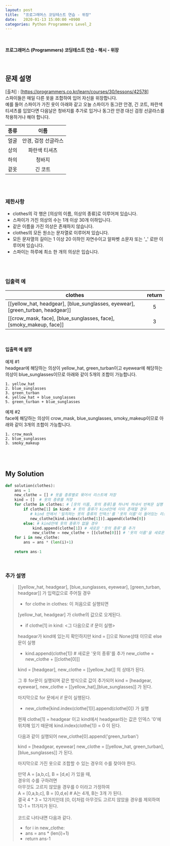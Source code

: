 ```yaml
---
layout: post
title:  "프로그래머스 코딩테스트 연습 - 위장"
date:   2020-01-13 15:00:00 +0900
categories: Python Programmers Level_2
---
```


<br /><br /> 
**프로그래머스 (Programmers) 코딩테스트 연습 - 해시 - 위장** 
<br /><br /><br />

## 문제 설명

[출처] : [https://programmers.co.kr/learn/courses/30/lessons/42578] <br />
스파이들은 매일 다른 옷을 조합하여 입어 자신을 위장합니다. <br />
예를 들어 스파이가 가진 옷이 아래와 같고 오늘 스파이가 동그란 안경, 긴 코트, 파란색 티셔츠를 입었다면 다음날은 청바지를 추가로 입거나 동그란 안경 대신 검정 선글라스를 착용하거나 해야 합니다.

| 종류 | 이름 |
|:--:|:--:|
| 얼굴 | 안경, 검정 선글라스 |
| 상의 | 파란색 티셔츠 |
| 하의 | 청바지 |
| 겉옷 | 긴 코트 |

<br /><br />

### 제한사항
-   clothes의 각 행은 [의상의 이름, 의상의 종류]로 이루어져 있습니다.
-   스파이가 가진 의상의 수는 1개 이상 30개 이하입니다.
-   같은 이름을 가진 의상은 존재하지 않습니다.
-   clothes의 모든 원소는 문자열로 이루어져 있습니다.
-   모든 문자열의 길이는 1 이상 20 이하인 자연수이고 알파벳 소문자 또는 '_' 로만 이루어져 있습니다.
-   스파이는 하루에 최소 한 개의 의상은 입습니다.

<br /><br />

### 입출력 예

|clothes|return|
|--|:--:|
|[[yellow_hat,  headgear], [blue_sunglasses,  eyewear], [green_turban,  headgear]]|5|
|[[crow_mask,  face], [blue_sunglasses,  face], [smoky_makeup,  face]]|3| 

<br />

#### 입출력 예 설명

예제 #1  
headgear에 해당하는 의상이 yellow_hat, green_turban이고 eyewear에 해당하는 의상이 blue_sunglasses이므로 아래와 같이 5개의 조합이 가능합니다.

```
1. yellow_hat
2. blue_sunglasses
3. green_turban
4. yellow_hat + blue_sunglasses
5. green_turban + blue_sunglasses
```

예제 #2  
face에 해당하는 의상이 crow_mask, blue_sunglasses, smoky_makeup이므로 아래와 같이 3개의 조합이 가능합니다.

```
1. crow_mask
2. blue_sunglasses
3. smoky_makeup
```

<br /><br />

##  My Solution
```Python
def solution(clothes):
    ans = 1 
    new_clothe = [] # 옷을 종류별로 묶어서 리스트에 저장
    kind = []  # 옷의 종류를 저장 
    for clothe in clothes: # [옷의 이름, 옷의 종류]를 하나씩 꺼내서 반복문 실행 
        if clothe[1] in kind: # 옷의 종류가 kind안에 이미 존재할 경우 
           # kind 안에서 '일치하는 옷의 종류의 인덱스'를 '옷의 이름'이 들어있는 리스트의 인덱스에 대입. 그 위치에 새로운 '옷의 이름'을 추가한다. 
           new_clothe[kind.index(clothe[1])].append(clothe[0]) 
        else: # kind안에 옷의 종류가 없을 경우 
            kind.append(clothe[1]) # 새로운 '옷의 종류'를 추가
            new_clothe = new_clothe + [[clothe[0]]] # '옷의 이름'을 새로운 이중 리스트에 추가
    for i in new_clothe:
        ans = ans * (len(i)+1)
        
    return ans-1
```
<br />

### 추가 설명 
> [[yellow_hat, headgear], [blue_sunglasses, eyewear], [green_turban, headgear]] 가 입력값으로 주어질 경우 
> - for clothe in clothes: 이 처음으로 실행되면
>
> [yellow_hat, headgear] 가 clothe의 값으로 오게된다. 
> - if clothe[1] in kind:  <그 다음으로 if 문이 실행> 
>
> headgear가 kind에 있는지 확인하지만 kind = []으로 None상태 이므로 
> else 문이 실행 
> - kind.append(clothe[1]) # 새로운 '옷의 종류'를 추가
       new_clothe = new_clothe + [[clothe[0]]]
> 
> kind = [headgear], new_clothe = [[yellow_hat]] 의 상태가 된다.
>
> 그 후 for문이 실행되며 같은 방식으로 값이 추가되어
> kind = [headgear, eyewear], new_clothe = [[yellow_hat],[blue_sunglasses]] 가 된다. 
>
> 마지막으로 for 문에서 if 문이 실행된다.
> - new_clothe[kind.index(clothe[1])].append(clothe[0]) 가 실행
> 
> 현재 clothe[1] = headgear 이고 kind에서 headgear라는 값은 인덱스 '0'에 위치해 있기 때문에 kind.index(clothe[1]) = 0 이 된다.
> 
> 다음과 같이 실행되어 
> new_clothe[0].append('green_turban')
> 
> kind = [headgear, eyewear]
> new_clothe = [[yellow_hat, green_turban], [blue_sunglasses]] 가 된다. 
>
> 마지막으로 가진 옷으로 조합할 수 있는 경우의 수를 찾아야 한다. 
>
> 만약 A = [a,b,c], B = [d,e] 가 있을 때, <br />
> 경우의 수를 구하려면 <br />
> 아무것도 고르지 않았을 경우를 0 이라고 가정하여 <br />
> A = [0,a,b,c], B = [0,d,e]  # A는 4개, B는 3개 가 된다. <br />
> 결국 4 * 3 = 12가지인데 [0, 0]처럼 아무것도 고르지 않았을 경우를 제외하여 12-1 = 11가지가 된다. <br /><br />
> 코드로 나타내면 다음과 같다.
> - for i in new_clothe:
> - ans = ans * (len(i)+1)
> - return ans-1
